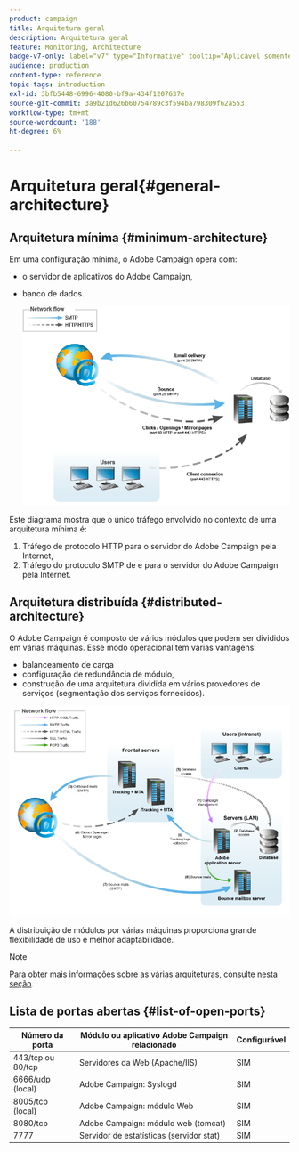 ```yaml
---
product: campaign
title: Arquitetura geral
description: Arquitetura geral
feature: Monitoring, Architecture
badge-v7-only: label="v7" type="Informative" tooltip="Aplicável somente ao Campaign Classic v7"
audience: production
content-type: reference
topic-tags: introduction
exl-id: 3bfb5448-6996-4080-bf9a-434f1207637e
source-git-commit: 3a9b21d626b60754789c3f594ba798309f62a553
workflow-type: tm+mt
source-wordcount: '188'
ht-degree: 6%

---
```


# Arquitetura geral{#general-architecture}



## Arquitetura mínima {#minimum-architecture}

Em uma configuração mínima, o Adobe Campaign opera com:

* o servidor de aplicativos do Adobe Campaign,
* banco de dados.

  ![](assets/formation_exploitation.png)

Este diagrama mostra que o único tráfego envolvido no contexto de uma arquitetura mínima é:

1. Tráfego de protocolo HTTP para o servidor do Adobe Campaign pela Internet,
1. Tráfego do protocolo SMTP de e para o servidor do Adobe Campaign pela Internet.

## Arquitetura distribuída {#distributed-architecture}

O Adobe Campaign é composto de vários módulos que podem ser divididos em várias máquinas. Esse modo operacional tem várias vantagens:

* balanceamento de carga
* configuração de redundância de módulo,
* construção de uma arquitetura dividida em vários provedores de serviços (segmentação dos serviços fornecidos).

![](assets/architecturerepartie.png)

A distribuição de módulos por várias máquinas proporciona grande flexibilidade de uso e melhor adaptabilidade.

>[!NOTE]
>
>Para obter mais informações sobre as várias arquiteturas, consulte [nesta seção](../../installation/using/general-architecture.md).

## Lista de portas abertas {#list-of-open-ports}

| Número da porta | Módulo ou aplicativo Adobe Campaign relacionado | Configurável |
|---|---|---|
| 443/tcp ou 80/tcp | Servidores da Web (Apache/IIS) | SIM |
| 6666/udp (local) | Adobe Campaign: Syslogd | SIM |
| 8005/tcp (local) | Adobe Campaign: módulo Web | SIM |
| 8080/tcp | Adobe Campaign: módulo web (tomcat) | SIM |
| 7777 | Servidor de estatísticas (servidor stat) | SIM |
